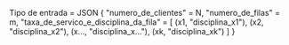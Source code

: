 Tipo de entrada = JSON
{
    "numero_de_clientes" = N,
    "numero_de_filas" = m,
    "taxa_de_servico_e_disciplina_da_fila" = [
        (x1, "disciplina_x1"),
        (x2, "disciplina_x2"),
        (x..., "disciplina_x..."),
        (xk, "disciplina_xk")
    ]
}